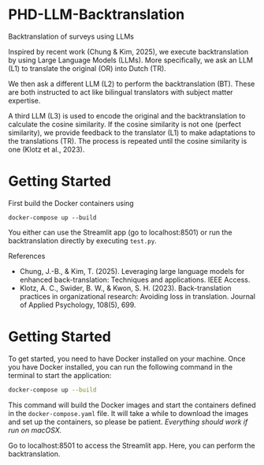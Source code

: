 # PHD-LLM-Backtranslation
Backtranslation of surveys using LLMs

Inspired by recent work (Chung & Kim, 2025), we execute backtranslation by using Large Language Models (LLMs). More specifically, we ask an LLM (L1) to translate the original (OR) into Dutch (TR). 

We then ask a different LLM (L2) to perform the backtranslation (BT). These are both instructed to act like bilingual translators with subject matter expertise. 

A third LLM (L3) is used to encode the original and the backtranslation to calculate the cosine similarity. If the cosine similarity is not one (perfect similarity), we provide feedback to the translator (L1) to make adaptations to the translations (TR). The process is repeated until the cosine similarity is one (Klotz et al., 2023).  

# Getting Started

First build the Docker containers using 

```
docker-compose up --build
```

You either can use the Streamlit app (go to localhost:8501) or run the backtranslation directly by executing `test.py`.

References

- Chung, J.-B., & Kim, T. (2025). Leveraging large language models for enhanced back-translation: Techniques and applications. IEEE Access.
- Klotz, A. C., Swider, B. W., & Kwon, S. H. (2023). Back-translation practices in organizational research: Avoiding loss in translation. Journal of Applied Psychology, 108(5), 699.

# Getting Started
To get started, you need to have Docker installed on your machine. Once you have Docker installed, you can run the following command in the terminal to start the application:

```bash
docker-compose up --build
```

This command will build the Docker images and start the containers defined in the `docker-compose.yaml` file. It will take a while to download the images and set up the containers, so please be patient. *Everything should work if run on macOSX.*

Go to localhost:8501 to access the Streamlit app. Here, you can perform the backtranslation. 